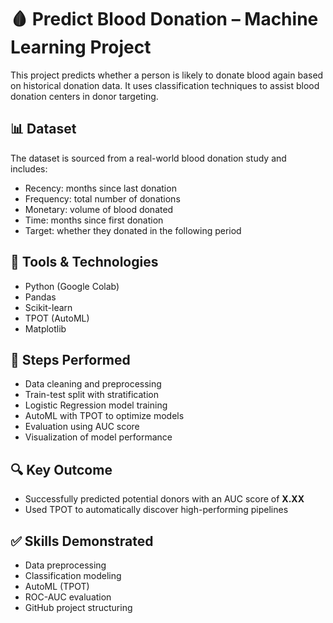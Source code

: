 # 🩸 Predict Blood Donation – Machine Learning Project

This project predicts whether a person is likely to donate blood again based on historical donation data. It uses classification techniques to assist blood donation centers in donor targeting.

## 📊 Dataset
The dataset is sourced from a real-world blood donation study and includes:
- Recency: months since last donation
- Frequency: total number of donations
- Monetary: volume of blood donated
- Time: months since first donation
- Target: whether they donated in the following period

## 🔧 Tools & Technologies
- Python (Google Colab)
- Pandas
- Scikit-learn
- TPOT (AutoML)
- Matplotlib

## 🧠 Steps Performed
- Data cleaning and preprocessing
- Train-test split with stratification
- Logistic Regression model training
- AutoML with TPOT to optimize models
- Evaluation using AUC score
- Visualization of model performance

## 🔍 Key Outcome
- Successfully predicted potential donors with an AUC score of **X.XX**
- Used TPOT to automatically discover high-performing pipelines

## ✅ Skills Demonstrated
- Data preprocessing
- Classification modeling
- AutoML (TPOT)
- ROC-AUC evaluation
- GitHub project structuring
